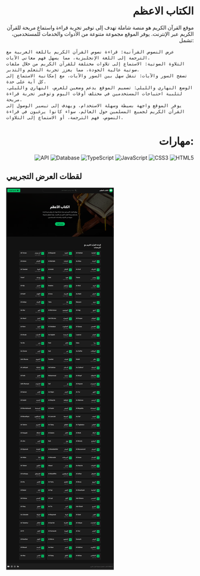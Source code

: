 <h1 align="right">الكتاب الاعظم</h1>
<p align="right">
    موقع القرآن الكريم هو منصة شاملة تهدف إلى توفير تجربة قراءة واستماع مريحة للقرآن الكريم عبر الإنترنت. يوفر الموقع مجموعة متنوعة من الأدوات والخدمات للمستخدمين، تشمل:

    عرض النصوص القرآنية: قراءة نصوص القرآن الكريم باللغة العربية مع الترجمة إلى اللغة الإنجليزية، مما يسهل فهم معاني الآيات.
    التلاوة الصوتية: الاستماع إلى تلاوات مختلفة للقرآن الكريم من خلال ملفات صوتية عالية الجودة، مما يعزز تجربة التعلم والتدبر.
    تصفح السور والآيات: تنقل سهل بين السور والآيات، مع إمكانية الاستماع إلى كل آية على حدة.
    الوضع النهاري والليلي: تصميم الموقع يدعم وضعين للعرض، النهاري والليلي، لتلبية احتياجات المستخدمين في مختلف أوقات اليوم وتوفير تجربة قراءة مريحة.
    يوفر الموقع واجهة بسيطة وسهلة الاستخدام، ويهدف إلى تيسير الوصول إلى القرآن الكريم لجميع المسلمين حول العالم، سواء كانوا يرغبون في قراءة النصوص، فهم الترجمة، أو الاستماع إلى التلاوات.
</p>

<h1 align="right">مهارات:</h1>
<p align="right">
  <img src="https://img.icons8.com/ios-filled/50/000000/database-restore.png" alt="API" width="55" height="55"/>
  <img src="https://cdn-icons-png.flaticon.com/512/136/136525.png" alt="Database" width="55" height="55"/>
  <img src="https://upload.wikimedia.org/wikipedia/commons/4/4c/Typescript_logo_2020.svg" alt="TypeScript" width="55" height="55"/>
  <img src="https://upload.wikimedia.org/wikipedia/commons/6/6a/JavaScript-logo.png" alt="JavaScript" width="55" height="55"/>
  <img src="https://upload.wikimedia.org/wikipedia/commons/d/d5/CSS3_logo_and_wordmark.svg" alt="CSS3" width="70" height="70"/>
  <img src="https://upload.wikimedia.org/wikipedia/commons/6/61/HTML5_logo_and_wordmark.svg" alt="HTML5" width="70" height="70"/>
</p>

<h2>لقطات العرض التجريبي</h2>
<img src="./design/design.png">